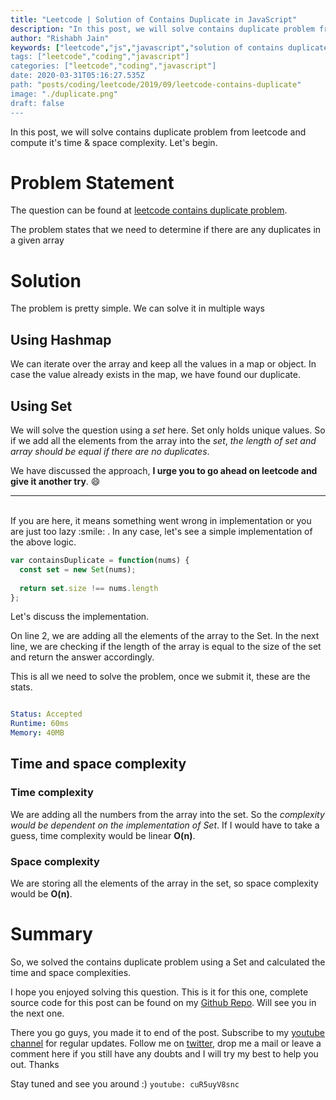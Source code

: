 ```yaml
---
title: "Leetcode | Solution of Contains Duplicate in JavaScript"
description: "In this post, we will solve contains duplicate problem from leetcode. Let's begin."
author: "Rishabh Jain"
keywords: ["leetcode","js","javascript","solution of contains duplicate problem","rishabh","jain","rishabh jain","rishabh1403","blog","competitive","coding","programming","tech","technology", interview", "interview questions"]
tags: ["leetcode","coding","javascript"]
categories: ["leetcode","coding","javascript"]
date: 2020-03-31T05:16:27.535Z
path: "posts/coding/leetcode/2019/09/leetcode-contains-duplicate"
image: "./duplicate.png"
draft: false
---
```


In this post, we will solve contains duplicate problem from leetcode and compute it's time & space complexity. Let's begin.
<!--more-->

# Problem Statement
The question can be found at [leetcode contains duplicate problem](https://leetcode.com/problems/contains-duplicate/).

The problem states that we need to determine if there are any duplicates in a
given array

# Solution

The problem is pretty simple. We can solve it in multiple ways

## Using Hashmap

We can iterate over the array and keep all the values in a map or object. In
case the value already exists in the map, we have found our duplicate. 

## Using Set

We will solve the question using a *set* here. Set only holds unique values. So if
we add all the elements from the array into the *set*, *the length of set and array
should be equal if there are no duplicates*.

We have discussed the approach, **I urge you to go ahead on leetcode and give it another try**. :smile:

<hr />
<br />
If you are here, it means something went wrong in implementation or you are just too lazy :smile: . In any case, let's see a simple implementation of the above logic.

```js
var containsDuplicate = function(nums) {
  const set = new Set(nums);
    
  return set.size !== nums.length
};

```

Let's discuss the implementation. 

On line 2, we are adding all the elements of the array to the Set. In the next line,
we are checking if the length of the array is equal to the size of the set and
return the answer accordingly. 

This is all we need to solve the problem, once we submit it, these are the
stats.

```yaml

Status: Accepted
Runtime: 60ms
Memory: 40MB

```

## Time and space complexity

### Time complexity

We are adding all the numbers from the array into the set. So the *complexity
would be dependent on the implementation of Set*. If I would have to take a guess,
time complexity would be linear **O(n)**.

### Space complexity

We are storing all the elements of the array in the set, so space complexity
would be **O(n)**.

# Summary

So, we solved the contains duplicate problem using a Set and calculated the time and space complexities.

I hope you enjoyed solving this question. This is it for this one, complete source code for this post can be found on my [Github Repo](https://github.com/rishabh1403/leetcode-javascript-solutions). Will see you in the next one.

There you go guys, you made it to end of the post.  Subscribe to my [youtube channel](https://www.youtube.com/channel/UC4syrEYE9_fzeVBajZIyHlA) for regular updates. Follow me on [twitter](https://www.twitter.com/rishabhjain1403), drop me a mail or leave a comment here if you still have any doubts and I will try my best to help you out. Thanks

Stay tuned and see you around :)
`youtube: cuR5uyV8snc`